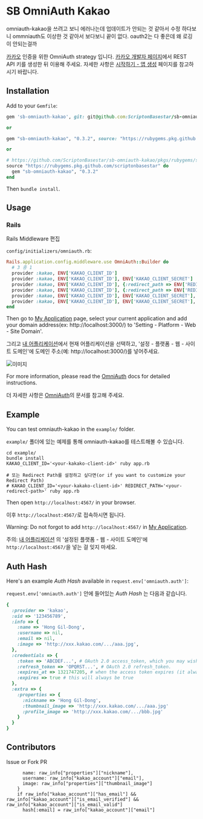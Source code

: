 # SB OmniAuth Kakao

omniauth-kakao을 쓰려고 보니 에러나는데 업데이트가 안되는 것 같아서 수정
하다보니 ommniauth도 이상한 것 같아서 보다보니 끝이 없다.
oauth2는 다 좋은데 왜 로깅이 안되는걸까

[카카오](http://www.kakao.com/) 인증을 위한 OmniAuth strategy 입니다. [카카오 개발자 페이지](http://developers.kakao.com)에서 REST API 키를 생성한 뒤 이용해 주세요. 자세한 사항은 [시작하기 - 앱 생성](https://developers.kakao.com/docs/restapi#시작하기-앱-생성) 페이지를 참고하시기 바랍니다.

## Installation

Add to your `Gemfile`:
```ruby
gem 'sb-omniauth-kakao', git: git@github.com:ScriptonBasestar/sb-omniauth-kakao.git

or

gem "sb-omniauth-kakao", "0.3.2", source: "https://rubygems.pkg.github.com/scriptonbasestar"

or

# https://github.com/ScriptonBasestar/sb-omniauth-kakao/pkgs/rubygems/sb-omniauth-kakao
source "https://rubygems.pkg.github.com/scriptonbasestar" do
  gem "sb-omniauth-kakao", "0.3.2"
end
```

Then `bundle install`.

## Usage

### Rails

Rails Middleware 편집

`config/initializers/omniauth.rb`:
```ruby
Rails.application.config.middleware.use OmniAuth::Builder do
  # 3 중 1
  provider :kakao, ENV['KAKAO_CLIENT_ID']
  provider :kakao, ENV['KAKAO_CLIENT_ID'], ENV['KAKAO_CLIENT_SECRET']
  provider :kakao, ENV['KAKAO_CLIENT_ID'], {:redirect_path => ENV['REDIRECT_PATH']}
  provider :kakao, ENV['KAKAO_CLIENT_ID'], {:redirect_path => ENV['REDIRECT_PATH']}
  provider :kakao, ENV['KAKAO_CLIENT_ID'], ENV['KAKAO_CLIENT_SECRET'], {redirect_url: ENV['REDIRECT_URL'], scope: ENV['KAKAO_SCOPE']}
  provider :kakao, ENV['KAKAO_CLIENT_ID'], ENV['KAKAO_CLIENT_SECRET'], {redirect_url: ENV['REDIRECT_URL'], scope: 'profile_nickname,profile_image,account_email'}
end
```

Then go to [My Application](https://developers.kakao.com/apps) page, select your current application and add your domain address(ex: http://localhost:3000/) to  'Setting - Platform - Web - Site Domain'.

그리고 [내 어플리케이션](https://developers.kakao.com/apps)에서 현재 어플리케이션을 선택하고, '설정 - 플랫폼 - 웹 - 사이트 도메인'에  도메인 주소(예: http://localhost:3000/)를 넣어주세요.

![이미지](https://developers.kakao.com/assets/images/dashboard/dev_011.png)

For more information, please read the [OmniAuth](https://github.com/intridea/omniauth) docs for detailed instructions.

더 자세한 사항은 [OmniAuth](https://github.com/intridea/omniauth)의 문서를 참고해 주세요.

## Example

You can test omniauth-kakao in the `example/` folder.

`example/` 폴더에 있는 예제를 통해 omniauth-kakao를 테스트해볼 수 있습니다.

```
cd example/
bundle install
KAKAO_CLIENT_ID='<your-kakako-client-id>' ruby app.rb

# 또는 Redirect Path를 설정하고 싶다면(or if you want to customize your Redirect Path)
# KAKAO_CLIENT_ID='<your-kakako-client-id>' REDIRECT_PATH='<your-redirect-path>' ruby app.rb
```

Then open `http://localhost:4567/` in your browser.

이후 `http://localhost:4567/`로 접속하시면 됩니다.

Warning: Do not forgot to add `http://localhost:4567/` in [My Application](https://developers.kakao.com/apps).

주의: [내 어플리케이션](https://developers.kakao.com/apps) 의 '설정된 플랫폼 - 웹 - 사이트 도메인'에 `http://localhost:4567/`을 넣는 걸 잊지 마세요.

## Auth Hash

Here's an example *Auth Hash* available in `request.env['omniauth.auth']`:

`request.env['omniauth.auth']` 안에 들어있는 *Auth Hash* 는 다음과 같습니다.

```ruby
{
  :provider => 'kakao',
  :uid => '123456789',
  :info => {
    :name => 'Hong Gil-Dong',
    :username => nil,
    :email => nil,
    :image => 'http://xxx.kakao.com/.../aaa.jpg',
  },
  :credentials => {
    :token => 'ABCDEF...', # OAuth 2.0 access_token, which you may wish to store.
    :refresh_token => 'OPQRST...', # OAuth 2.0 refresh_token.
    :expires_at => 1321747205, # when the access token expires (it always will)
    :expires => true # this will always be true
  },
  :extra => {
    :properties => {
      :nickname => 'Hong Gil-Dong',
      :thumbnail_image => 'http://xxx.kakao.com/.../aaa.jpg'
      :profile_image => 'http://xxx.kakao.com/.../bbb.jpg'
    }
  }
}
```

## Contributors
Issue or Fork PR

          name: raw_info["properties"]["nickname"],
          username: raw_info["kakao_account"]["email"],
          image: raw_info["properties"]["thumbnail_image"]
        }
        if raw_info["kakao_account"]["has_email"] && raw_info["kakao_account"]["is_email_verified"] && raw_info["kakao_account"]["is_email_valid"]
          hash[:email] = raw_info["kakao_account"]["email"]